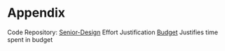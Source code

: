 # Appendix
Code Repository:
[Senior-Design](https://github.com/DanielJHosford/Senior-Design)
Effort Justification
[Budget](https://github.com/DanielJHosford/Senior-Design/Budget.md)
Justifies time spent in budget
